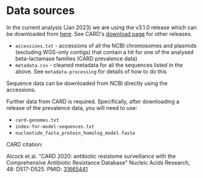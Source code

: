 # Data sources

In the current analysis (Jan 2023) we are using the v3.1.0 release which can be downloaded from [here](https://card.mcmaster.ca/download/6/prevalence-v3.1.0.tar.bz2). See CARD's [download page](https://card.mcmaster.ca/download) for other releases.

* `accessions.txt` - accessions of all the NCBI chromosomes and plasmids (excluding WGS-only contigs) that contain a hit for one of the analysed beta-lactamase families (CARD prevalence data)
* `metadata.csv` - cleaned metadata for all the sequences listed in the above. See `metadata-processing` for details of how to do this

Sequence data can be downloaded from NCBI directly using the accessions. 

Further data from CARD is required. Specifically, after downloading a release of the prevalence data, you will need to use: 

* `card-genomes.txt`  
* `index-for-model-sequences.txt`
* `nucleotide_fasta_protein_homolog_model.fasta` 

CARD citation:

Alcock et al. "CARD 2020: antibiotic resistome surveillance with the Comprehensive Antibiotic Resistance Database" Nucleic Acids Research, 48: D517-D525. PMID: [31665441](https://www.ncbi.nlm.nih.gov/pubmed/31665441)

